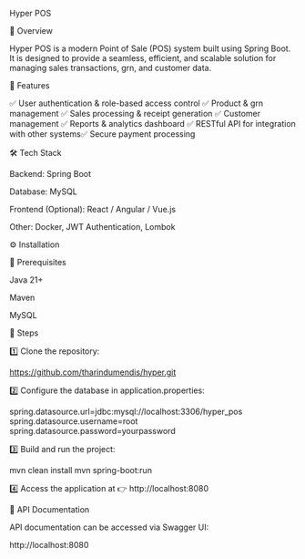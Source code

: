 Hyper POS

📌 Overview

Hyper POS is a modern Point of Sale (POS) system built using Spring Boot. It is designed to provide a seamless, efficient, and scalable solution for managing sales transactions, grn, and customer data.

🚀 Features

✅ User authentication & role-based access control
✅ Product & grn management
✅ Sales processing & receipt generation
✅ Customer management
✅ Reports & analytics dashboard
✅ RESTful API for integration with other systems✅ Secure payment processing

🛠️ Tech Stack

Backend: Spring Boot

Database: MySQL

Frontend (Optional): React / Angular / Vue.js

Other: Docker, JWT Authentication, Lombok

⚙️ Installation

📌 Prerequisites

Java 21+

Maven

MySQL

🔧 Steps

1️⃣ Clone the repository:

https://github.com/tharindumendis/hyper.git

2️⃣ Configure the database in application.properties:

spring.datasource.url=jdbc:mysql://localhost:3306/hyper_pos
spring.datasource.username=root
spring.datasource.password=yourpassword

3️⃣ Build and run the project:

mvn clean install
mvn spring-boot:run

4️⃣ Access the application at 👉 http://localhost:8080

📜 API Documentation

API documentation can be accessed via Swagger UI:

http://localhost:8080
